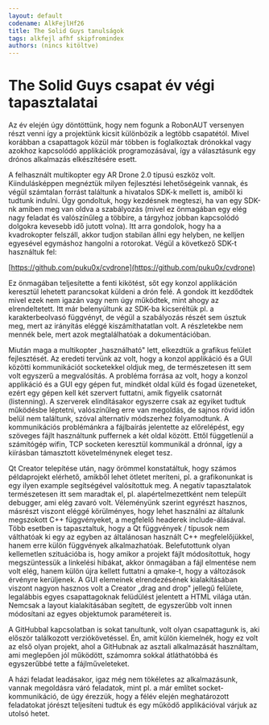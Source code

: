 ```yaml
---
layout: default
codename: AlkFejlHf26
title: The Solid Guys tanulságok
tags: alkfejl afhf skipfromindex
authors: (nincs kitöltve)
---
```


# The Solid Guys csapat év végi tapasztalatai

Az év elején úgy döntöttünk, hogy nem fogunk a RobonAUT versenyen részt venni így a projektünk kicsit különbözik a legtöbb csapatétól. Mivel korábban a csapattagok közül már többen is foglalkoztak drónokkal vagy azokhoz kapcsolódó applikációk programozásával, így a választásunk egy drónos alkalmazás elkészítésére esett.

A felhasznált multikopter egy AR Drone 2.0 típusú eszköz volt. Kiindulásképpen megnéztük milyen fejlesztési lehetőségeink vannak, és végül számtalan forrást találtunk a hivatalos SDK-k mellett is, amiből ki tudtunk indulni. Úgy gondoltuk, hogy kezdésnek megteszi, ha van egy SDK-nk amiben meg van oldva a szabályozás (mivel ez önmagában egy elég nagy feladat és valószínűleg a többire, a tárgyhoz jobban kapcsolódó dolgokra kevesebb idő jutott volna). Itt arra gondolok, hogy ha a kvadrokopter felszáll, akkor tudjon stabilan állni egy helyben, ne kelljen egyesével egymáshoz hangolni a rotorokat. Végül a következő SDK-t használtuk fel:

[https://github.com/puku0x/cvdrone](https://github.com/puku0x/cvdrone)

Ez önmagában teljesítette a fenti kikötést, sőt egy konzol applikáción keresztül lehetett parancsokat küldeni a drón felé. A gondok itt kezdődtek mivel ezek nem igazán vagy nem úgy működtek, mint ahogy az elrendeltetett. Itt már belenyúltunk az SDK-ba kicseréltük pl. a karakterbeolvasó függvényt, de végül a szabályozás részét sem úsztuk meg, mert az irányítás eléggé kiszámíthatatlan volt. A részletekbe nem mennék bele, mert azok megtalálhatóak a dokumentációban.

Miután maga a multikopter „használható&quot; lett, elkezdtük a grafikus felület fejlesztését. Az eredeti tervünk az volt, hogy a konzol applikáció és a GUI közötti kommunikációt socketekkel oldjuk meg, de természetesen itt sem volt egyszerű a megvalósítás. A probléma forrása az volt, hogy a konzol applikáció és a GUI egy gépen fut, mindkét oldal küld és fogad üzeneteket, ezért egy gépen kell két szervert futtatni, amik figyelik csatornát (listenning). A szerverek elindításakor egyszerre csak az egyiket tudtuk működésbe léptetni, valószínűleg erre van megoldás, de sajnos rövid időn belül nem találtunk, szóval alternatív módszerhez folyamodtunk. A kommunikációs problémánkra a fájlbaírás jelentette az előrelépést, egy szöveges fájlt használtunk puffernek a két oldal között. Ettől függetlenül a számítógép wifin, TCP socketen keresztül kommunikál a drónnal, így a kiírásban támasztott követelménynek eleget tesz.

Qt Creator telepítése után, nagy örömmel konstatáltuk, hogy számos példaprojekt elérhető, amikből lehet ötletet meríteni, pl. a grafikonunkat is egy ilyen example segítségével valósítottuk meg. A negatív tapasztalatok természetesen itt sem maradtak el, pl. alapértelmezettként nem települt debugger, ami elég zavaró volt. Véleményünk szerint egyrészt hasznos, másrészt viszont eléggé körülményes, hogy lehet használni az általunk megszokott C++ függvényeket, a megfelelő headerek include-álásával. Több esetben is tapasztaltuk, hogy a Qt függvények / típusok nem válthatóak ki egy az egyben az általánosan használt C++ megfelelőjükkel, hanem erre külön függvények alkalmazhatóak.  Belefutottunk olyan kellemetlen szituációba is, hogy amikor a projekt fájlt módosítottuk, hogy megszüntessük a linkelési hibákat, akkor önmagában a fájl elmentése nem volt elég, hanem külön újra kellett futtatni a qmake-t, hogy a változások érvényre kerüljenek. A GUI elemeinek elrendezésének kialakításában viszont nagyon hasznos volt a Creator „drag and drop&quot; jellegű felülete, legalábbis egyes csapattagoknak felüdülést jelentett a HTML világa után. Nemcsak a layout kialakításában segített, de egyszerűbb volt innen módosítani az egyes objektumok paramétereit is.

A GitHubbal kapcsolatban is sokat tanultunk, volt olyan csapattagunk is, aki először találkozott verziókövetéssel. Én, amit külön kiemelnék, hogy ez volt az első olyan projekt, ahol a GitHubnak az asztali alkalmazását használtam, ami meglepően jól működött, számomra sokkal átláthatóbbá és egyszerűbbé tette a fájlműveleteket.

A házi feladat leadásakor, igaz még nem tökéletes az alkalmazásunk, vannak megoldásra váró feladatok, mint pl. a már említet socket-kommunikáció, de úgy érezzük, hogy a félév elején meghatározott feladatokat jórészt teljesíteni tudtuk és egy működő applikációval várjuk az utolsó hetet.

